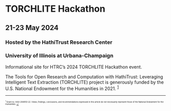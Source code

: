 # TORCHLITE Hackathon 
## 21-23 May 2024
### Hosted by the HathiTrust Research Center
### University of Illinois at Urbana-Champaign

Informational site for HTRC’s 2024 TORCHLITE Hackathon event.

The Tools for Open Research and Computation with HathiTrust: Leveraging Intelligent Text Extraction (TORCHLITE) project is generously funded by the U.S. National Endowment for the Humanities in 2021. <sup id="a1">[1](#f1)</sup>

---

<span style="font-size:6px;"><sup id="f1">1</sup> Grant no. HAA-284850-22. Views, findings, conclusions, and recommendations expressed in this article do not
necessarily represent those of the National Endowment for the Humanities. [↩](#a1)</span>



